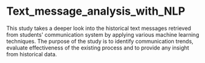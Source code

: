 # Text_message_analysis_with_NLP
This study takes a deeper look into the historical text messages retrieved from students' communication system by applying various machine learning techniques. The purpose of the study is to identify communication trends, evaluate effectiveness of the existing process and to provide any insight from historical data.  
